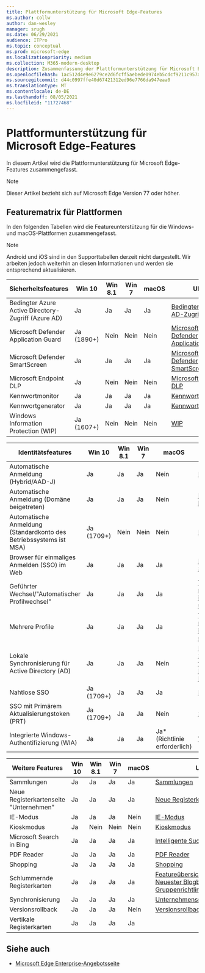 ```yaml
---
title: Plattformunterstützung für Microsoft Edge-Features
ms.author: collw
author: dan-wesley
manager: srugh
ms.date: 06/29/2021
audience: ITPro
ms.topic: conceptual
ms.prod: microsoft-edge
ms.localizationpriority: medium
ms.collection: M365-modern-desktop
description: Zusammenfassung der Plattformunterstützung für Microsoft Edge-Features
ms.openlocfilehash: 1ac512d4e9e6279ce2d6fcff5aebede0974eb5cdcf9211c957ace9f015b95010
ms.sourcegitcommit: d44c0997ffe40d67421312ed96e7766da947eaa0
ms.translationtype: MT
ms.contentlocale: de-DE
ms.lasthandoff: 08/05/2021
ms.locfileid: "11727468"
---
```

# <a name="platform-support-for-microsoft-edge-features"></a>Plattformunterstützung für Microsoft Edge-Features

In diesem Artikel wird die Plattformunterstützung für Microsoft Edge-Features zusammengefasst.

> [!NOTE]
> Dieser Artikel bezieht sich auf Microsoft Edge Version 77 oder höher.

## <a name="feature-matrix-for-platforms"></a>Featurematrix für Plattformen

In den folgenden Tabellen wird die Featureunterstützung für die Windows- und macOS-Plattformen zusammengefasst.

> [!NOTE]
> Android und iOS sind in den Supporttabellen derzeit nicht dargestellt. Wir arbeiten jedoch weiterhin an diesen Informationen und werden sie entsprechend aktualisieren.

| Sicherheitsfeatures |Win 10|Win 8.1|Win 7|macOS|URL|
|--------|-------|--------|-----|-------|---|
|Bedingter Azure Active Directory-Zugriff (Azure AD)|Ja|Ja|Ja|Ja|[Bedingter Azure AD-Zugriff](/deployedge/ms-edge-security-conditional-access#accessing-conditional-access-protected-resources-in-microsoft-edge)|
|Microsoft Defender Application Guard|Ja (1890+)|Nein|Nein|Nein|[Microsoft Defender Application Guard](/deployedge/microsoft-edge-security-windows-defender-application-guard) |
|Microsoft Defender SmartScreen|Ja|Ja|Ja|Ja|[Microsoft Defender SmartScreen](/deployedge/microsoft-edge-security-smartscreen) |
|Microsoft Endpoint DLP|Ja|Nein|Nein|Nein|[Microsoft Endpoint DLP](/deployedge/microsoft-edge-security-dlp#microsoft-endpoint-data-loss-prevention-endpoint-dlp)|
|Kennwortmonitor|Ja|Ja|Ja|Ja|[Kennwortmonitor](https://blogs.windows.com/msedgedev/2021/01/21/edge-88-privacy/)|
|Kennwortgenerator|Ja|Ja|Ja|Ja|[Kennwortgenerator](https://blogs.windows.com/msedgedev/2021/01/21/edge-88-privacy/)|
|Windows Information Protection (WIP)|Ja (1607+)|Nein|Nein|Nein|[WIP](/deployedge/microsoft-edge-security-windows-information-protection#system-requirements)|

|Identitätsfeatures| Win 10 | Win 8.1 | Win 7 | macOS | URL |
|--|--|--|--|--|--|
|Automatische Anmeldung (Hybrid/AAD-J)|Ja|Ja|Ja|Nein|[Hybrid/AAD-J](/deployedge/microsoft-edge-security-identity#automatic-sign-in)|
|Automatische Anmeldung (Domäne beigetreten)|Ja|Ja|Ja|Nein|[Domäne beigetreten](/deployedge/microsoft-edge-security-identity#automatic-sign-in)|
|Automatische Anmeldung (Standardkonto des Betriebssystems ist MSA)|Ja (1709+)|Nein|Nein|Nein|[MSA](/deployedge/microsoft-edge-security-identity#automatic-sign-in)|
|Browser für einmaliges Anmelden (SSO) im Web|Ja|Ja|Ja|Ja|[Browser-Web SSO](https://www.microsoft.com/microsoft-365/roadmap?featureid=66332)|
|Geführter Wechsel/"Automatischer Profilwechsel"|Ja|Ja|Ja|Ja|[Verwenden mehrerer Profile im Unternehmen und Zuhause](https://blogs.windows.com/msedgedev/2020/04/30/automatic-profile-switching/) |
|Mehrere Profile|Ja|Ja|Ja|Ja|[Verwenden mehrerer Profile im Unternehmen und Zuhause](https://blogs.windows.com/msedgedev/2020/04/30/automatic-profile-switching/) |
|Lokale Synchronisierung für Active Directory (AD)|Ja|Ja|Ja|Nein|[Lokale Synchronisierung für Active Directory (AD)-Benutzer](/deployedge/microsoft-edge-on-premises-sync) |
|Nahtlose SSO|Ja (1709+)|Ja|Ja|Ja|[Nahtlose SSO](/deployedge/microsoft-edge-security-identity#seamless-sso)|
|SSO mit Primärem Aktualisierungstoken (PRT)|Ja (1709+)|Ja|Ja|Nein|[SSO mit PRT](/deployedge/microsoft-edge-security-identity#sso-with-primary-refresh-token-prt)|
|Integrierte Windows-Authentifizierung (WIA)|Ja|Ja|Ja|Ja* (Richtlinie erforderlich)|[WIA](/deployedge/microsoft-edge-security-identity#windows-integrated-authentication-wia)|

|Weitere Features|Win 10|Win 8.1|Win 7|macOS|URL|
|--------|-------|--------|-----|-------|---|
|Sammlungen|Ja|Ja|Ja|Ja|[Sammlungen](https://blogs.windows.com/msedgedev/2019/12/09/improvements-collections-sync-microsoft-edge/) |
|Neue Registerkartenseite "Unternehmen"|Ja|Ja|Ja|Ja|[Neue Registerkartenseite](https://blogs.windows.com/msedgedev/2020/10/29/enterprise-new-tab-page-my-feed/) |
|IE-Modus|Ja|Ja|Ja|Nein|[IE-Modus](/deployedge/edge-ie-mode#prerequisites)|
|Kioskmodus|Ja|Nein|Nein|Nein|[Kioskmodus](/deployedge/microsoft-edge-configure-kiosk-mode)|
|Microsoft Search in Bing|Ja|Ja|Ja|Ja|[Intelligente Suche in Bing](https://www.microsoft.com/edge/business/intelligent-search-with-bing) |
|PDF Reader|Ja|Ja|Ja|Ja|[PDF Reader](/deployedge/microsoft-edge-pdf) |
|Shopping|Ja|Ja|Ja|Ja|[Shopping](https://techcommunity.microsoft.com/t5/articles/introducing-shopping-with-microsoft-edge/m-p/1870080) |
|Schlummernde Registerkarten|Ja|Ja|Ja|Ja|[Featureübersicht](/deployedge/microsoft-edge-relnote-stable-channel)<br>[Neuester Blogbeitrag](https://blogs.windows.com/msedgedev/2021/03/04/edge-89-performance/)<br>[Gruppenrichtlinien](/deployedge/microsoft-edge-policies#sleeping-tabs-settings)|
|Synchronisierung|Ja|Ja|Ja|Ja| [Unternehmenssynchronisierung](/deployedge/microsoft-edge-enterprise-sync) |
|Versionsrollback|Ja|Ja|Ja|Nein|[Versionsrollback](/deployedge/edge-learnmore-rollback) |
|Vertikale Registerkarten|Ja|Ja|Ja|Ja| |

## <a name="see-also"></a>Siehe auch

- [Microsoft Edge Enterprise-Angebotsseite](https://aka.ms/EdgeEnterprise)